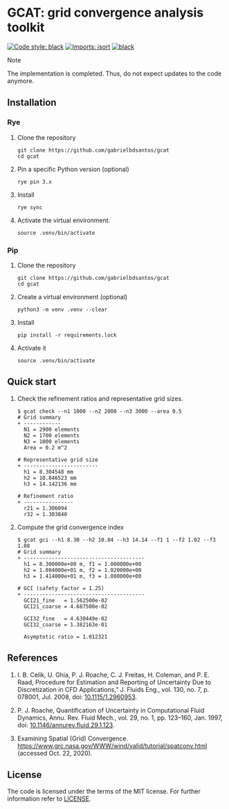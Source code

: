 # GCAT: grid convergence analysis toolkit

[![Code style: black](https://img.shields.io/badge/code%20style-black-000000.svg)](https://github.com/psf/black)
[![Imports: isort](https://img.shields.io/badge/%20imports-isort-%231674b1?style=flat&labelColor=ef8336)](https://pycqa.github.io/isort/)
[![black](https://github.com/gabrielbdsantos/gcat/actions/workflows/black.yml/badge.svg?branch=master&event=push)](https://github.com/gabrielbdsantos/gcat/actions/workflows/black.yml)

> [!NOTE]
> The implementation is completed. Thus, do not expect updates to the code
> anymore.

## Installation

### Rye

1. Clone the repository

       git clone https://github.com/gabrielbdsantos/gcat
       cd gcat

2. Pin a specific Python version (optional)

       rye pin 3.x

3. Install

       rye sync

4. Activate the virtual environment.

       source .venv/bin/activate


### Pip

1. Clone the repository

       git clone https://github.com/gabrielbdsantos/gcat
       cd gcat

2. Create a virtual environment (optional)

       python3 -m venv .venv --clear

3. Install

       pip install -r requirements.lock

4. Activate it

       source .venv/bin/activate


## Quick start

1. Check the refinement ratios and representative grid sizes.

       $ gcat check --n1 1000 --n2 2000 --n3 3000 --area 0.5
       # Grid summary
       + ------------
         N1 = 2900 elements
         N2 = 1700 elements
         N3 = 1000 elements
         Area = 0.2 m^2

       # Representative grid size
       + ------------------------
         h1 = 8.304548 mm
         h2 = 10.846523 mm
         h3 = 14.142136 mm

       # Refinement ratio
       + ----------------
         r21 = 1.306094
         r32 = 1.303840

2. Compute the grid convergence index

       $ gcat gci --h1 8.30 --h2 10.84 --h3 14.14 --f1 1 --f2 1.02 --f3 1.08
       # Grid summary
       + ---------------------------------------
         h1 = 8.300000e+00 m, f1 = 1.000000e+00
         h2 = 1.084000e+01 m, f2 = 1.020000e+00
         h3 = 1.414000e+01 m, f3 = 1.080000e+00

       # GCI (safety factor = 1.25)
       + ---------------------------------------
         GCI21_fine   = 1.562500e-02
         GCI21_coarse = 4.687500e-02

         GCI32_fine   = 4.630449e-02
         GCI32_coarse = 1.382163e-01

         Asymptotic ratio = 1.012321


## References

 1. I. B. Celik, U. Ghia, P. J. Roache, C. J. Freitas, H. Coleman, and P. E.
    Raad, Procedure for Estimation and Reporting of Uncertainty Due to
    Discretization in CFD Applications,” J. Fluids Eng., vol. 130, no. 7, p.
    078001, Jul. 2008, doi: [10.1115/1.2960953][1].

 2. P. J. Roache, Quantification of Uncertainty in Computational Fluid Dynamics,
    Annu. Rev. Fluid Mech., vol. 29, no. 1, pp. 123–160, Jan. 1997, doi:
    [10.1146/annurev.fluid.29.1.123][2].

 3. Examining Spatial (Grid) Convergence.
    https://www.grc.nasa.gov/WWW/wind/valid/tutorial/spatconv.html (accessed
    Oct. 22, 2020).

## License

The code is licensed under the terms of the MIT license. For further
information refer to [LICENSE](./LICENSE).


[1]: https://doi.org/10.1115/1.2960953
[2]: https://doi.org/10.1146/annurev.fluid.29.1.123
